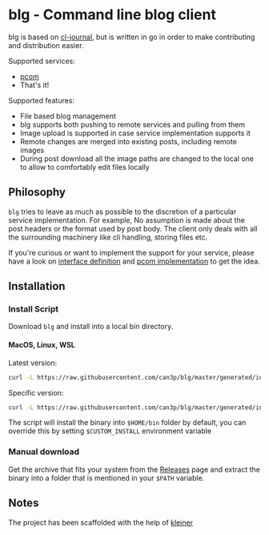 # blg - Command line blog client

blg is based on [cl-journal](https://github.com/can3p/cl-journal), but is written in
go in order to make contributing and distribution easier.

Supported services:

* [pcom](https://github.com/can3p/pcom)
* That's it!

Supported features:

- File based blog management
- blg supports both pushing to remote services and pulling from them
- Image upload is supported in case service implementation supports it
- Remote changes are merged into existing posts, including remote images
- During post download all the image paths are changed to the local one
  to allow to comfortably edit files locally

## Philosophy

`blg` tries to leave as much as possible to the discretion of a particular service
implementation. For example, No assumption is made about the post headers or
the format used by post body. The client only deals with all the surrounding
machinery like cli handling, storing files etc.

If you're curious or want to implement the support for your service, please
have a look on [interface definition](https://github.com/can3p/blg/blob/master/pkg/types/service.go)
and [pcom implementation](https://github.com/can3p/blg/blob/master/pkg/services/pcom/pcom.go)
to get the idea.

## Installation

### Install Script

Download `blg` and install into a local bin directory.

#### MacOS, Linux, WSL

Latest version:

```bash
curl -L https://raw.githubusercontent.com/can3p/blg/master/generated/install.sh | sh
```

Specific version:

```bash
curl -L https://raw.githubusercontent.com/can3p/blg/master/generated/install.sh | sh -s 0.0.4
```

The script will install the binary into `$HOME/bin` folder by default, you can override this by setting
`$CUSTOM_INSTALL` environment variable

### Manual download

Get the archive that fits your system from the [Releases](https://github.com/can3p/blg/releases) page and
extract the binary into a folder that is mentioned in your `$PATH` variable.

## Notes

The project has been scaffolded with the help of [kleiner](https://github.com/can3p/kleiner)

